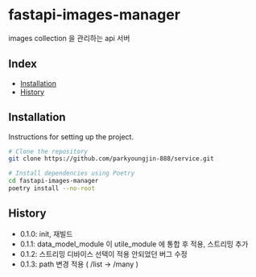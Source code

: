 # fastapi-images-manager

images collection 을 관리하는 api 서버

## Index

- [Installation](#installation)
- [History](#History)

## Installation

Instructions for setting up the project.

```bash
# Clone the repository
git clone https://github.com/parkyoungjin-888/service.git

# Install dependencies using Poetry
cd fastapi-images-manager
poetry install --no-root
```

## History
+ 0.1.0: init, 재빌드
+ 0.1.1: data_model_module 이 utile_module 에 통합 후 적용, 스트리밍 추가
+ 0.1.2: 스트리밍 디바이스 선택이 적용 안되었던 버그 수정
+ 0.1.3: path 변경 적용 ( /list -> /many )
